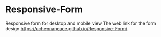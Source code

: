 # Responsive-Form
Responsive form for desktop and mobile view
The web link for the form design
https://uchennapeace.github.io/Responsive-Form/
